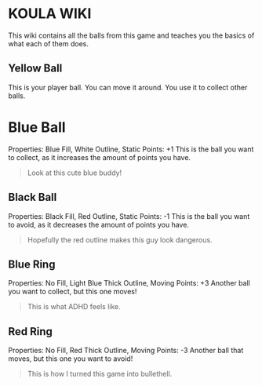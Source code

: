 # KOULA WIKI
This wiki contains all the balls from this game and teaches you the basics of what each of them does.
<br>
## Yellow Ball
This is your player ball. You can move it around. You use it to collect other balls.
# Blue Ball
Properties: Blue Fill, White Outline, Static
Points: +1
This is the ball you want to collect, as it increases the amount of points you have.

> Look at this cute blue buddy!

## Black Ball
Properties: Black Fill, Red Outline, Static
Points: -1
This is the ball you want to avoid, as it decreases the amount of points you have.
> Hopefully the red outline makes this guy look dangerous.

## Blue Ring
Properties: No Fill, Light Blue Thick Outline, Moving
Points: +3
Another ball you want to collect, but this one moves!
> This is what ADHD feels like.

## Red Ring
Properties: No Fill, Red Thick Outline, Moving
Points: -3
Another ball that moves, but this one you want to avoid!
> This is how I turned this game into bullethell.
